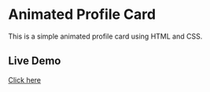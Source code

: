 # Animated Profile Card

This is a simple animated profile card using HTML and CSS.


## Live Demo
[Click here](https://chirayukale1.github.io/animated-profile-card/)
